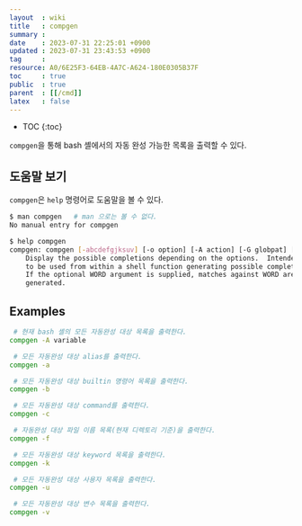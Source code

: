 ```yaml
---
layout  : wiki
title   : compgen
summary : 
date    : 2023-07-31 22:25:01 +0900
updated : 2023-07-31 23:43:53 +0900
tag     : 
resource: A0/6E25F3-64EB-4A7C-A624-180E0305B37F
toc     : true
public  : true
parent  : [[/cmd]]
latex   : false
---
```

* TOC
{:toc}

`compgen`을 통해 bash 셸에서의 자동 완성 가능한 목록을 출력할 수 있다.

## 도움말 보기

`compgen`은 `help` 명령어로 도움말을 볼 수 있다.

```bash
$ man compgen   # man 으로는 볼 수 없다.
No manual entry for compgen

$ help compgen
compgen: compgen [-abcdefgjksuv] [-o option] [-A action] [-G globpat] [-W wordlist] [-P prefix] [-S suffix] [-X filterpat] [-F function] [-C command] [word]
    Display the possible completions depending on the options.  Intended
    to be used from within a shell function generating possible completions.
    If the optional WORD argument is supplied, matches against WORD are
    generated.
```

## Examples

```bash
 # 현재 bash 셸의 모든 자동완성 대상 목록을 출력한다.
compgen -A variable

 # 모든 자동완성 대상 alias를 출력한다.
compgen -a

 # 모든 자동완성 대상 builtin 명령어 목록을 출력한다.
compgen -b

 # 모든 자동완성 대상 command를 출력한다.
compgen -c

 # 자동완성 대상 파일 이름 목록(현재 디렉토리 기준)을 출력한다.
compgen -f

 # 모든 자동완성 대상 keyword 목록을 출력한다.
compgen -k

 # 모든 자동완성 대상 사용자 목록을 출력한다.
compgen -u

 # 모든 자동완성 대상 변수 목록을 출력한다.
compgen -v
```

